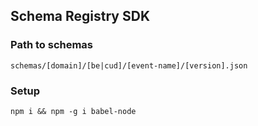 ## Schema Registry SDK

### Path to schemas
`schemas/[domain]/[be|cud]/[event-name]/[version].json`

### Setup
`npm i && npm -g i babel-node`
